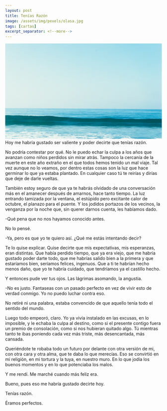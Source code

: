 ```yaml
---
layout: post
title: Tenías Razón 
image: /assets/img/pexels/olasa.jpg
tags: [cartas]
excerpt_separator: <!--more-->
---
```


<!--more-->
[![olas](/assets/img/pexels/olasa.jpg)](/assets/img/pexels/olasa.jpg)
Hoy me habría gustado ser valiente y poder decirte que tenías razón.

No podría contestar por qué. No le puedo echar la culpa a los años que avanzan como niños perdidos sin mirar atrás. Tampoco la cercanía de la muerte en este año extraño en el que todos hemos tenido un mal viaje. Tal vez aunque no lo veamos, por dentro estas cosas son la luz que hace germinar lo que ya estaba plantado. En cualquier caso tú te reirías y dirías que deje de darle vueltas.

También estoy seguro de que ya te habrás olvidado de una conversación más en el amanecer después de amarnos, hace tanto tiempo. La luz entrando tamizada por la ventana, el estúpido pero excitante calor de octubre, el planazo para el puente. Y los jodidos portazos de los vecinos, la venganza por la noche que, sin querer darnos cuenta, les habíamos dado.

-Qué pena que no nos hayamos conocido antes.

No lo pensé.

-Ya, pero es que yo te quiero así. ¿Qué me estás intentando decir?

Te lo quise explicar. Quise decirte que mis expectativas, mis esperanzas, eran distintas. Que había perdido tiempo, que ya era viejo, que me habría gustado poder darte todo, que me habrías salido bien a la primera y que estaríamos bien, seríamos felices, ingenuos. Que a ti te habrían hecho menos daño, que yo te habría cuidado, que tendríamos ya el castillo hecho.

Y entonces pude ver tus ojos. Las lágrimas asomando, la angustia.

-No es justo. Fantaseas con un pasado perfecto en vez de vivir esto de verdad conmigo. Yo no puedo luchar contra eso.

No retiré ni una palabra, estaba convencido de que aquello tenía todo el sentido del mundo.

Luego todo empeoró, claro. Yo ya vivía instalado en las excusas, en lo imposible, y le echaba la culpa al destino, como si el presente contigo fuera un premio de consolación, como si nos hubieran quitado algo. Tú mientras tanto te ibas poniendo cada vez más triste, más desencantada, más cansada.

Queriéndote te robaba todo un futuro por delante con otra versión de mi, con otra cara y otra alma, que te daba lo que merecías. Eso se convirtió en mi religión, en mi tortura y la tuya, en nuestro muro. En lo que jodía los buenos momentos y en lo que potenciaba los malos. 

Y me rendí. Me marché cuando más feliz era.

Bueno, pues eso me habría gustado decirte hoy.

Tenías razón.

Éramos perfectos.
